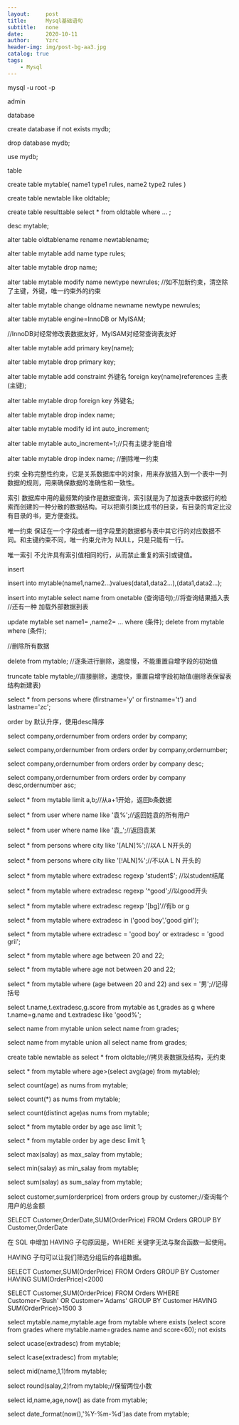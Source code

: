 ```yaml
---
layout:     post
title:      Mysql基础语句
subtitle:   none
date:       2020-10-11
author:     Yzrc
header-img: img/post-bg-aa3.jpg
catalog: true
tags:
    - Mysql
---
```


mysql -u root -p

admin


database

create database if not exists mydb;

drop database mydb;

use mydb;

table

create table mytable(
	name1 type1 rules,
	name2 type2 rules
)

create table newtable like oldtable;

create table resulttable select * from oldtable where ... ;

desc mytable;

alter table oldtablename rename newtablename;

alter table mytable add name type rules;

alter table mytable drop name;

alter table mytable modify name newtype newrules; //如不加新约束，清空除了主键，外键，唯一约束外的约束

alter table mytable change oldname newname newtype newrules;

alter table mytable engine=InnoDB or MyISAM;

//InnoDB对经常修改表数据友好，MyISAM对经常查询表友好

alter table mytable add primary key(name);

alter table mytable drop primary key;

alter table mytable add constraint 外键名 foreign key(name)references 主表(主键);

alter table mytable drop foreign key 外键名;

alter table mytable drop index name;

alter table mytable modify id int auto_increment;

alter table mytable auto_increment=1;//只有主键才能自增

alter table mytable drop index name; //删除唯一约束


约束 全称完整性约束，它是关系数据库中的对象，用来存放插入到一个表中一列数据的规则，用来确保数据的准确性和一致性。

索引 数据库中用的最频繁的操作是数据查询，索引就是为了加速表中数据行的检索而创建的一种分散的数据结构。可以把索引类比成书的目录，有目录的肯定比没有目录的书，更方便查找。

唯一约束 保证在一个字段或者一组字段里的数据都与表中其它行的对应数据不同。和主键约束不同，唯一约束允许为 NULL，只是只能有一行。

唯一索引 不允许具有索引值相同的行，从而禁止重复的索引或键值。

insert

insert into mytable(name1,name2...)values(data1,data2...),(data1,data2...);

insert into mytable select name from onetable (查询语句);//将查询结果插入表
//还有一种 加载外部数据到表

update mytable set name1=  ,name2=  ... where (条件);
delete from mytable where (条件);

//删除所有数据

delete from mytable; //逐条进行删除，速度慢，不能重置自增字段的初始值

truncate table mytable;//直接删除，速度快，重置自增字段初始值(删除表保留表结构新建表)

select * from persons where (firstname='y' or firstname='t') and lastname='zc';

order by 默认升序，使用desc降序

select company,ordernumber from orders order by company;

select company,ordernumber from orders order by company,ordernumber;

select company,ordernumber from orders order by company desc;

select company,ordernumber from orders order by company desc,ordernumber asc;

select * from mytable limit a,b;//从a+1开始，返回b条数据

select * from user where name like '袁%';//返回姓袁的所有用户

select * from user where name like '袁_';//返回袁某

select * from persons where city like '[ALN]%';//以A L N开头的

select * from persons where city like '[!ALN]%';//不以A L N 开头的


select * from mytable where extradesc regexp 'student$'; //以student结尾

select * from mytable where extradesc regexp '^good';//以good开头

select * from mytable where extradesc regexp '[bg]'//有b or g

select * from mytable where extradesc in ('good boy','good girl');

select * from mytable where extradesc = 'good boy' or extradesc = 'good gril';

select * from mytable where age between 20 and 22;

select * from mytable where age not between 20 and 22;

select * from mytable where (age between 20 and 22) and sex = '男';//记得括号

select t.name,t.extradesc,g.score from mytable as t,grades as g where t.name=g.name and t.extradesc like 'good%';

select name from mytable union select name from grades;

select name from mytable union all select name from grades;

create table newtable as select * from oldtable;//拷贝表数据及结构，无约束


select * from mytable where age>(select avg(age) from mytable);

select count(age) as nums from mytable;

select count(*) as nums from mytable;

select count(distinct age)as nums from mytable;

select * from mytable order by age asc limit 1;

select * from mytable order by age desc limit 1;

select max(salay) as max_salay from mytable;

select min(salay) as min_salay from mytable;

select sum(salay) as sum_salay from mytable;

select customer,sum(orderprice) from orders group by customer;//查询每个用户的总金额

SELECT Customer,OrderDate,SUM(OrderPrice) FROM Orders
GROUP BY Customer,OrderDate

在 SQL 中增加 HAVING 子句原因是，WHERE 关键字无法与聚合函数一起使用。

HAVING 子句可以让我们筛选分组后的各组数据。

SELECT Customer,SUM(OrderPrice) FROM Orders
GROUP BY Customer
HAVING SUM(OrderPrice)<2000

SELECT Customer,SUM(OrderPrice) FROM Orders
WHERE Customer='Bush' OR Customer='Adams'
GROUP BY Customer
HAVING SUM(OrderPrice)>1500 3

select mytable.name,mytable.age from mytable where exists (select score from grades where mytable.name=grades.name and score<60);
not exists

select ucase(extradesc) from mytable;

select lcase(extradesc) from mytable;

select mid(name,1,1)from mytable;

select round(salay,2)from mytable;//保留两位小数

select id,name,age,now() as date from mytable;

select date_format(now(),'%Y-%m-%d')as date from mytable;
